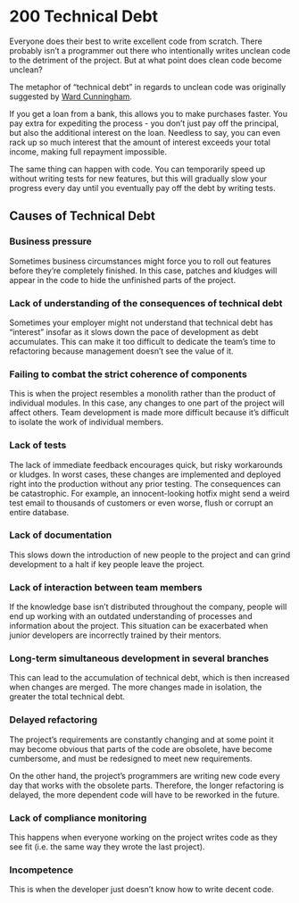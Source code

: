 # 200 Technical Debt

Everyone does their best to write excellent code from scratch. There probably isn’t a programmer out there who intentionally writes unclean code to the detriment of the project. But at what point does clean code become unclean?

The metaphor of “technical debt” in regards to unclean code was originally suggested by [Ward Cunningham](https://en.wikipedia.org/wiki/Technical_debt).

If you get a loan from a bank, this allows you to make purchases faster. You pay extra for expediting the process - you don’t just pay off the principal, but also the additional interest on the loan. Needless to say, you can even rack up so much interest that the amount of interest exceeds your total income, making full repayment impossible.

The same thing can happen with code. You can temporarily speed up without writing tests for new features, but this will gradually slow your progress every day until you eventually pay off the debt by writing tests.

## Causes of Technical Debt

### Business pressure
Sometimes business circumstances might force you to roll out features before they’re completely finished. In this case, patches and kludges will appear in the code to hide the unfinished parts of the project.

### Lack of understanding of the consequences of technical debt
Sometimes your employer might not understand that technical debt has “interest” insofar as it slows down the pace of development as debt accumulates. This can make it too difficult to dedicate the team’s time to refactoring because management doesn’t see the value of it.

### Failing to combat the strict coherence of components
This is when the project resembles a monolith rather than the product of individual modules. In this case, any changes to one part of the project will affect others. Team development is made more difficult because it’s difficult to isolate the work of individual members.

### Lack of tests
The lack of immediate feedback encourages quick, but risky workarounds or kludges. In worst cases, these changes are implemented and deployed right into the production without any prior testing. The consequences can be catastrophic. For example, an innocent-looking hotfix might send a weird test email to thousands of customers or even worse, flush or corrupt an entire database.

### Lack of documentation
This slows down the introduction of new people to the project and can grind development to a halt if key people leave the project.

### Lack of interaction between team members
If the knowledge base isn’t distributed throughout the company, people will end up working with an outdated understanding of processes and information about the project. This situation can be exacerbated when junior developers are incorrectly trained by their mentors.

### Long-term simultaneous development in several branches
This can lead to the accumulation of technical debt, which is then increased when changes are merged. The more changes made in isolation, the greater the total technical debt.

### Delayed refactoring
The project’s requirements are constantly changing and at some point it may become obvious that parts of the code are obsolete, have become cumbersome, and must be redesigned to meet new requirements.

On the other hand, the project’s programmers are writing new code every day that works with the obsolete parts. Therefore, the longer refactoring is delayed, the more dependent code will have to be reworked in the future.

### Lack of compliance monitoring
This happens when everyone working on the project writes code as they see fit (i.e. the same way they wrote the last project).

### Incompetence
This is when the developer just doesn’t know how to write decent code.
